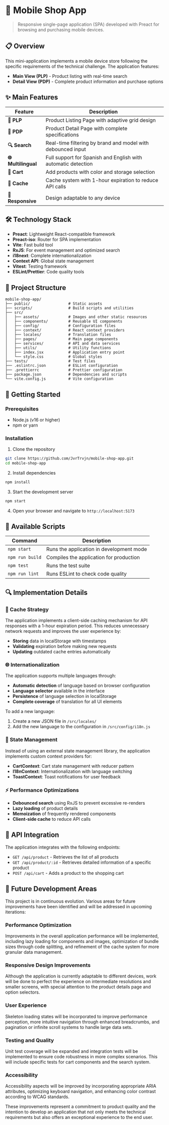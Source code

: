 # 📱 Mobile Shop App

> Responsive single-page application (SPA) developed with Preact for browsing and purchasing mobile devices.

## 📋 Overview

This mini-application implements a mobile device store following the specific requirements of the technical challenge. The application features:

- **Main View (PLP)** - Product listing with real-time search
- **Detail View (PDP)** - Complete product information and purchase options

## ✨ Main Features

| Feature | Description |
|----------------|-------------|
| **📱 PLP** | Product Listing Page with adaptive grid design |
| **🔎 PDP** | Product Detail Page with complete specifications |
| **🔍 Search** | Real-time filtering by brand and model with debounced input |
| **🌐 Multilingual** | Full support for Spanish and English with automatic detection |
| **🛒 Cart** | Add products with color and storage selection |
| **💾 Cache** | Cache system with 1-hour expiration to reduce API calls |
| **📱 Responsive** | Design adaptable to any device |

## 🛠️ Technology Stack

- **Preact**: Lightweight React-compatible framework
- **Preact-iso**: Router for SPA implementation
- **Vite**: Fast build tool
- **RxJS**: For event management and optimized search
- **i18next**: Complete internationalization
- **Context API**: Global state management
- **Vitest**: Testing framework
- **ESLint/Prettier**: Code quality tools

## 📂 Project Structure

```
mobile-shop-app/
├── public/                 # Static assets
├── scripts/                # Build scripts and utilities
├── src/
│   ├── assets/             # Images and other static resources
│   ├── components/         # Reusable UI components
│   ├── config/             # Configuration files
│   ├── context/            # React context providers
│   ├── locales/            # Translation files
│   ├── pages/              # Main page components
│   ├── services/           # API and data services
│   ├── utils/              # Utility functions
│   ├── index.jsx           # Application entry point
│   └── style.css           # Global styles
├── tests/                  # Test files
├── .eslintrc.json          # ESLint configuration
├── .prettierrc             # Prettier configuration
├── package.json            # Dependencies and scripts
└── vite.config.js          # Vite configuration
```

## 🚀 Getting Started

### Prerequisites

- Node.js (v16 or higher)
- npm or yarn

### Installation

1. Clone the repository
```bash
git clone https://github.com/JvrTrvjn/mobile-shop-app.git
cd mobile-shop-app
```

2. Install dependencies
```bash
npm install
```

3. Start the development server
```bash
npm start
```

4. Open your browser and navigate to `http://localhost:5173`

## 📜 Available Scripts

| Command | Description |
|---------|-------------|
| `npm start` | Runs the application in development mode |
| `npm run build` | Compiles the application for production |
| `npm test` | Runs the test suite |
| `npm run lint` | Runs ESLint to check code quality |

## 🔍 Implementation Details

### 💾 Cache Strategy

The application implements a client-side caching mechanism for API responses with a 1-hour expiration period. This reduces unnecessary network requests and improves the user experience by:

- **Storing** data in localStorage with timestamps
- **Validating** expiration before making new requests
- **Updating** outdated cache entries automatically

### 🌐 Internationalization

The application supports multiple languages through:

- **Automatic detection** of language based on browser configuration
- **Language selector** available in the interface
- **Persistence** of language selection in localStorage
- **Complete coverage** of translation for all UI elements

To add a new language:
1. Create a new JSON file in `/src/locales/`
2. Add the new language to the configuration in `/src/config/i18n.js`

### 🔄 State Management

Instead of using an external state management library, the application implements custom context providers for:

- **CartContext**: Cart state management with reducer pattern
- **I18nContext**: Internationalization with language switching
- **ToastContext**: Toast notifications for user feedback

### ⚡ Performance Optimizations

- **Debounced search** using RxJS to prevent excessive re-renders
- **Lazy loading** of product details
- **Memoization** of frequently rendered components
- **Client-side cache** to reduce API calls

## 🔌 API Integration

The application integrates with the following endpoints:

- `GET /api/product` - Retrieves the list of all products
- `GET /api/product/:id` - Retrieves detailed information of a specific product
- `POST /api/cart` - Adds a product to the shopping cart


## 🔮 Future Development Areas

This project is in continuous evolution. Various areas for future improvements have been identified and will be addressed in upcoming iterations:

### Performance Optimization
Improvements in the overall application performance will be implemented, including lazy loading for components and images, optimization of bundle sizes through code splitting, and refinement of the cache system for more granular data management.

### Responsive Design Improvements
Although the application is currently adaptable to different devices, work will be done to perfect the experience on intermediate resolutions and smaller screens, with special attention to the product details page and option selectors.

### User Experience
Skeleton loading states will be incorporated to improve performance perception, more intuitive navigation through enhanced breadcrumbs, and pagination or infinite scroll systems to handle large data sets.

### Testing and Quality
Unit test coverage will be expanded and integration tests will be implemented to ensure code robustness in more complex scenarios. This will include specific tests for cart components and the search system.

### Accessibility
Accessibility aspects will be improved by incorporating appropriate ARIA attributes, optimizing keyboard navigation, and enhancing color contrast according to WCAG standards.

These improvements represent a commitment to product quality and the intention to develop an application that not only meets the technical requirements but also offers an exceptional experience to the end user.